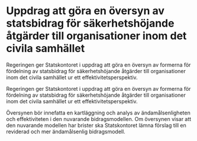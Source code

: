 # Uppdrag att göra en översyn av statsbidrag för säkerhetshöjande åtgärder till organisationer inom det civila samhället

Regeringen ger Statskontoret i uppdrag att göra en översyn av formerna för fördelning av statsbidrag för säkerhetshöjande åtgärder till organisationer inom det civila samhället ur ett effektivitetsperspektiv.

Regeringen ger Statskontoret i uppdrag att göra en översyn av formerna för fördelning av statsbidrag för säkerhetshöjande åtgärder till organisationer inom det civila samhället ur ett effektivitetsperspektiv.

Översynen bör innefatta en kartläggning och analys av ändamålsenligheten och effektiviteten i den nuvarande bidragsmodellen. Om översynen visar att den nuvarande modellen har brister ska Statskontoret lämna förslag till en reviderad och mer ändamålsenlig bidragsmodell.
